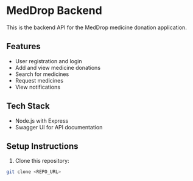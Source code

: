 # MedDrop Backend

This is the backend API for the MedDrop medicine donation application.

## Features

- User registration and login
- Add and view medicine donations
- Search for medicines
- Request medicines
- View notifications

## Tech Stack

- Node.js with Express
- Swagger UI for API documentation

## Setup Instructions

1. Clone this repository:

```bash
git clone <REPO_URL>
